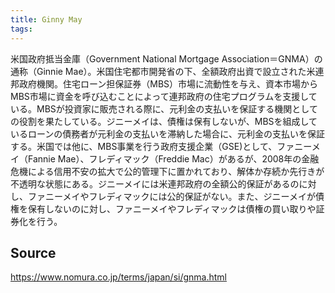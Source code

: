 ```yaml
---
title: Ginny May
tags: 
---
```


米国政府抵当金庫（Government National Mortgage Association＝GNMA）の通称（Ginnie Mae）。米国住宅都市開発省の下、全額政府出資で設立された米連邦政府機関。住宅ローン担保証券（MBS）市場に流動性を与え、資本市場からMBS市場に資金を呼び込むことによって連邦政府の住宅プログラムを支援している。MBSが投資家に販売される際に、元利金の支払いを保証する機関としての役割を果たしている。ジニーメイは、債権は保有しないが、MBSを組成しているローンの債務者が元利金の支払いを滞納した場合に、元利金の支払いを保証する。米国では他に、MBS事業を行う政府支援企業（GSE)として、ファニーメイ（Fannie Mae）、フレディマック（Freddie Mac）があるが、2008年の金融危機による信用不安の拡大で公的管理下に置かれており、解体か存続か先行きが不透明な状態にある。ジニーメイには米連邦政府の全額公的保証があるのに対し、ファニーメイやフレディマックには公的保証がない。また、ジニーメイが債権を保有しないのに対し、ファニーメイやフレディマックは債権の買い取りや証券化を行う。

## Source
https://www.nomura.co.jp/terms/japan/si/gnma.html